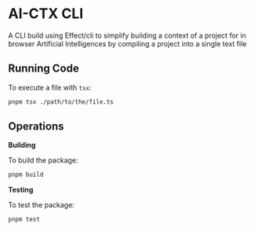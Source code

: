 # AI-CTX CLI

A CLI build using Effect/cli to simplify building a context of a project for in browser Artificial Intelligences by compiling a project into a single text file

## Running Code

To execute a file with `tsx`:

```sh
pnpm tsx ./path/to/the/file.ts
```

## Operations

**Building**

To build the package:

```sh
pnpm build
```

**Testing**

To test the package:

```sh
pnpm test
```
